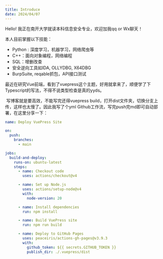 ```yaml
---
title: Introduce
date: 2024/04/07
---
```


Hello! 我正在南开大学就读本科信息安全专业，欢迎加我qq or Wx聊天！

本人目前掌握以下技能：

- Python : 深度学习，机器学习，网络爬虫等
- C++：面向对象编程，网络编程
- SQL：增删改查
- 安全逆向工具如IDA, OLLYDBG, X64DBG
- BurpSuite, reqable抓包，API接口测试

​	最近在研究Vue前端，看到了vuepress这个主题，好用就拿来了，顺便学了下Typescript的写法，不得不说类型检查是真的yyds。

​	写博客就是要高效，不能写完还得vuepress build，打开dist文件夹，切换分支上传，这样也太慢了。因此我写了个yml Github工作流，写完push完md即可自动部署，在这里分享一下：

```yaml
name: Deploy VuePress Site

on:
  push:
    branches:
      - main  

jobs:
  build-and-deploy:
    runs-on: ubuntu-latest
    steps:
      - name: Checkout code
        uses: actions/checkout@v4

      - name: Set up Node.js
        uses: actions/setup-node@v4
        with:
          node-version: 20  

      - name: Install dependencies
        run: npm install

      - name: Build VuePress site
        run: npm run build

      - name: Deploy to GitHub Pages
        uses: peaceiris/actions-gh-pages@v3.9.3
        with:
          github_token: ${{ secrets.GITHUB_TOKEN }}
          publish_dir: ./.vuepress/dist  
```

